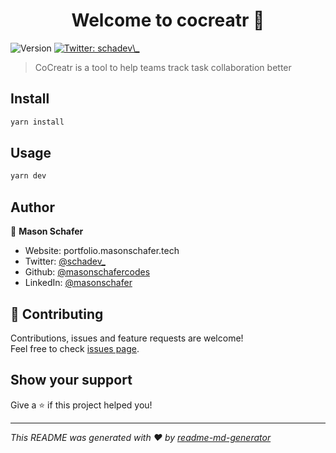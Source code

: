 <h1 align="center">Welcome to cocreatr 👋</h1>
<p>
  <img alt="Version" src="https://img.shields.io/badge/version-0.1.0-blue.svg?cacheSeconds=2592000" />
  <a href="https://twitter.com/schadev_" target="_blank">
    <img alt="Twitter: schadev\_" src="https://img.shields.io/twitter/follow/schadev\_.svg?style=social" />
  </a>
</p>

> CoCreatr is a tool to help teams track task collaboration better

## Install

```sh
yarn install
```

## Usage

```sh
yarn dev
```

## Author

👤 **Mason Schafer**

* Website: portfolio.masonschafer.tech
* Twitter: [@schadev\_](https://twitter.com/schadev\_)
* Github: [@masonschafercodes](https://github.com/masonschafercodes)
* LinkedIn: [@masonschafer](https://linkedin.com/in/masonschafer)

## 🤝 Contributing

Contributions, issues and feature requests are welcome!<br />Feel free to check [issues page](https://github.com/masonschafercodes/cocreatr/issues). 

## Show your support

Give a ⭐️ if this project helped you!

***
_This README was generated with ❤️ by [readme-md-generator](https://github.com/kefranabg/readme-md-generator)_
